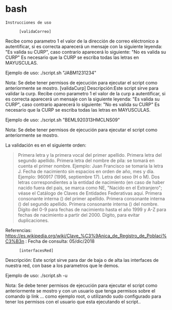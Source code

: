 # bash

    Instrucciones de uso
    
          [validaCorreo]
Recibe como parametro 1 el valor de la dirección de correo eléctronico a autentificar, si es correcta aparecerá un mensaje con la siguiente leyenda: "Es valida su CURP", caso contrarío aparecerá lo siguiente: "No es valida su CURP"
Es necesario que la CURP se escriba todas las letras en MAYUSCULAS.

Ejemplo de uso:
	./script.sh "JABM1231234"

Nota: Se debe tener permisos de ejecución para ejecutar el script como anteriormente se mostro.
          [validaCurp]
Descripción:Este script sirve para validar la curp.
Recibe como parametro 1 el valor de la curp a autentificar, si es correcta aparecerá un mensaje con la siguiente leyenda: "Es valida su CURP", caso contrarío aparecerá lo siguiente: "No es valida su CURP"
Es necesario que la CURP se escriba todas las letras en MAYUSCULAS.

Ejemplo de uso:
	./script.sh "BEML920313HMCLNS09"

Nota: Se debe tener permisos de ejecución para ejecutar el script como anteriormente se mostro.

La validación es en el siguiente orden:
> Primera letra y la primera vocal del primer apellido.
> Primera letra del segundo apellido.
> Primera letra del nombre de pila: se tomará en cuenta el primer nombre. Ejemplo: Juan Francisco se tomaria la letra J.
> Fecha de nacimiento sin espacios en orden de año, mes y día. Ejemplo: 960917 (1996, septiembre 17).
> Letra del sexo (H o M).
> Dos letras correspondientes a la entidad de nacimiento (en caso de haber nacido fuera del país, se marca como NE, "Nacido en el Extranjero"; véase el Catálogo de Claves de Entidades Federativas aquí.
> Primera consonante interna () del primer apellido.
> Primera consonante interna () del segundo apellido.
> Primera consonante interna () del nombre.
> Dígito del 0-9 para fechas de nacimiento hasta el año 1999 y A-Z para fechas de nacimiento a partir del 2000.
> Dígito, para evitar duplicaciones.

Referencias:
https://es.wikipedia.org/wiki/Clave_%C3%9Anica_de_Registro_de_Poblaci%C3%B3n : Fecha de consulta: 05/dic/2018

          [interfacesRed]
Descripción: Este script sirve para dar de baja o de alta las interfaces de nuestra red, con base a los parametros que le demos.

Ejemplo de uso:
	./script.sh -u

Nota: Se debe tener permisos de ejecución para ejecutar el script como anteriormente se mostro y con un usuario que tenga permisos sobre el comando ip link ... como ejemplo root, o utilizando sudo configurado para tener los permisos con el usuario que esta ejecutando el script..
